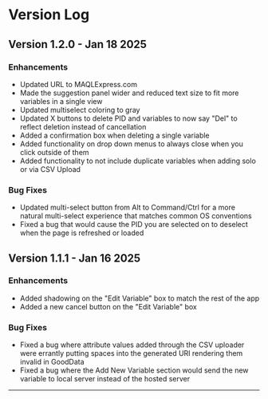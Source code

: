 # Version Log

## Version 1.2.0 - Jan 18 2025

### Enhancements
- Updated URL to MAQLExpress.com
- Made the suggestion panel wider and reduced text size to fit more variables in a single view
- Updated multiselect coloring to gray
- Updated X buttons to delete PID and variables to now say "Del" to reflect deletion instead of cancellation
- Added a confirmation box when deleting a single variable
- Added functionality on drop down menus to always close when you click outside of them
- Added functionality to not include duplicate variables when adding solo or via CSV Upload

### Bug Fixes
- Updated multi-select button from Alt to Command/Ctrl for a more natural multi-select experience that matches common OS conventions
- Fixed a bug that would cause the PID you are selected on to deselect when the page is refreshed or loaded

## Version 1.1.1 - Jan 16 2025

### Enhancements
- Added shadowing on the "Edit Variable" box to match the rest of the app
- Added a new cancel button on the "Edit Variable" box 

### Bug Fixes
- Fixed a bug where attribute values added through the CSV uploader were errantly putting spaces into the generated URI rendering them invalid in GoodData
- Fixed a bug where the Add New Variable section would send the new variable to local server instead of the hosted server

---